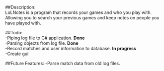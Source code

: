 ##Description:  
LoLNotes is a program that records your games and who you play with.  
Allowing you to search your previous games and keep notes on people you have played with.  

##Todo:  
-Piping log file to C# application. **Done**  
-Parsing objects from log file. **Done**  
-Record matches and user information to database. **In progress**  
-Create gui  

##Future Features:
-Parse match data from old log files.
